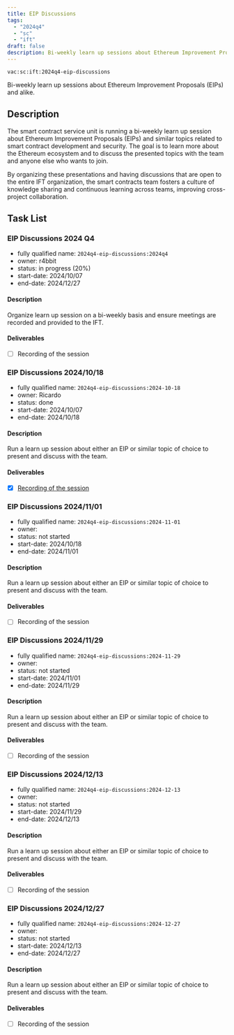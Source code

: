 ```yaml
---
title: EIP Discussions
tags:
  - "2024q4"
  - "sc"
  - "ift"
draft: false
description: Bi-weekly learn up sessions about Ethereum Improvement Proposals (EIPs) and alike.
---
```


`vac:sc:ift:2024q4-eip-discussions`

Bi-weekly learn up sessions about Ethereum Improvement Proposals (EIPs) and alike.

## Description

The smart contract service unit is running a bi-weekly learn up session about Ethereum Improvement Proposals (EIPs)
 and similar topics related to smart contract development and security.
 The goal is to learn more about the Ethereum ecosystem and to discuss the presented topics with the team and anyone else who wants to join.

By organizing these presentations and having discussions that are open to the entire IFT organization,
the smart contracts team fosters a culture of knowledge sharing and continuous learning across teams,
improving cross-project collaboration.

## Task List

### EIP Discussions 2024 Q4

* fully qualified name: `2024q4-eip-discussions:2024q4`
* owner: r4bbit
* status: in progress (20%)
* start-date: 2024/10/07
* end-date: 2024/12/27

#### Description

Organize learn up session on a bi-weekly basis and ensure meetings are recorded and provided to the IFT.

#### Deliverables

- [ ] Recording of the session

### EIP Discussions 2024/10/18

* fully qualified name: `2024q4-eip-discussions:2024-10-18`
* owner: Ricardo
* status: done
* start-date: 2024/10/07
* end-date: 2024/10/18

#### Description

Run a learn up session about either an EIP or similar topic of choice to present and discuss with the team.

#### Deliverables

- [x] [Recording of the session](https://www.notion.so/Upgradeability-Patterns-1248f96fb65c80e2bef8ec7b5df8cf8f)

### EIP Discussions 2024/11/01

* fully qualified name: `2024q4-eip-discussions:2024-11-01`
* owner: 
* status: not started
* start-date: 2024/10/18
* end-date: 2024/11/01

#### Description

Run a learn up session about either an EIP or similar topic of choice to present and discuss with the team.

#### Deliverables

- [ ] Recording of the session

### EIP Discussions 2024/11/29

* fully qualified name: `2024q4-eip-discussions:2024-11-29`
* owner: 
* status: not started
* start-date: 2024/11/01
* end-date: 2024/11/29

#### Description

Run a learn up session about either an EIP or similar topic of choice to present and discuss with the team.

#### Deliverables

- [ ] Recording of the session

### EIP Discussions 2024/12/13

* fully qualified name: `2024q4-eip-discussions:2024-12-13`
* owner: 
* status: not started
* start-date: 2024/11/29
* end-date: 2024/12/13

#### Description

Run a learn up session about either an EIP or similar topic of choice to present and discuss with the team.

#### Deliverables

- [ ] Recording of the session

### EIP Discussions 2024/12/27

* fully qualified name: `2024q4-eip-discussions:2024-12-27`
* owner: 
* status: not started
* start-date: 2024/12/13
* end-date: 2024/12/27

#### Description

Run a learn up session about either an EIP or similar topic of choice to present and discuss with the team.

#### Deliverables

- [ ] Recording of the session

